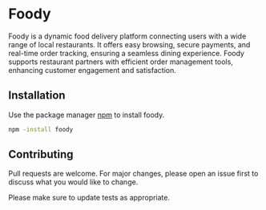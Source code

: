 # Foody

Foody is a dynamic food delivery platform connecting users with a wide range of local restaurants. It offers easy browsing, secure payments, and real-time order tracking, ensuring a seamless dining experience. Foody supports restaurant partners with efficient order management tools, enhancing customer engagement and satisfaction.

## Installation

Use the package manager [npm](https://docs.npmjs.com/) to install foody.

```bash
npm -install foody
```



## Contributing

Pull requests are welcome. For major changes, please open an issue first
to discuss what you would like to change.

Please make sure to update tests as appropriate.
